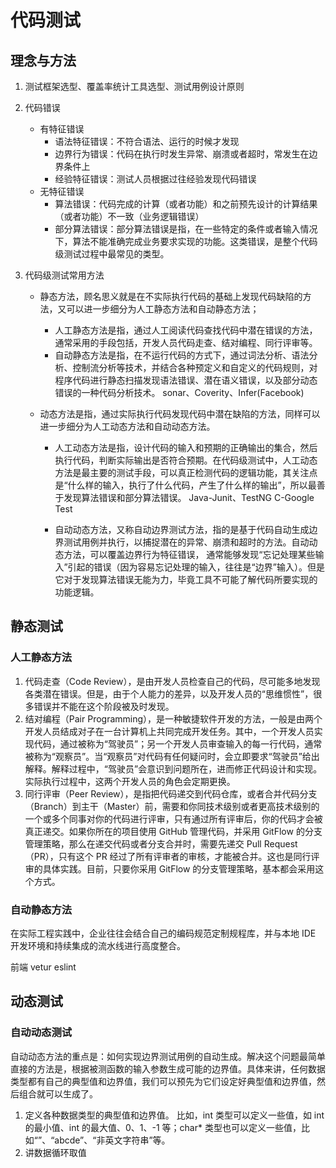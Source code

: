 # 代码测试

## 理念与方法

1. 测试框架选型、覆盖率统计工具选型、测试用例设计原则

2. 代码错误

   - 有特征错误
     - 语法特征错误：不符合语法、运行的时候才发现
     - 边界行为错误：代码在执行时发生异常、崩溃或者超时，常发生在边界条件上
     - 经验特征错误：测试人员根据过往经验发现代码错误
   - 无特征错误
     - 算法错误：代码完成的计算（或者功能）和之前预先设计的计算结果（或者功能）不一致（业务逻辑错误）
     - 部分算法错误：部分算法错误是指，在一些特定的条件或者输入情况下，算法不能准确完成业务要求实现的功能。这类错误，是整个代码级测试过程中最常见的类型。

3. 代码级测试常用方法

   - 静态方法，顾名思义就是在不实际执行代码的基础上发现代码缺陷的方法，又可以进一步细分为人工静态方法和自动静态方法；

     - 人工静态方法是指，通过人工阅读代码查找代码中潜在错误的方法，通常采用的手段包括，开发人员代码走查、结对编程、同行评审等。
     - 自动静态方法是指，在不运行代码的方式下，通过词法分析、语法分析、控制流分析等技术，并结合各种预定义和自定义的代码规则，对程序代码进行静态扫描发现语法错误、潜在语义错误，以及部分动态错误的一种代码分析技术。 sonar、Coverity、Infer(Facebook)

   - 动态方法是指，通过实际执行代码发现代码中潜在缺陷的方法，同样可以进一步细分为人工动态方法和自动动态方法。

     - 人工动态方法是指，设计代码的输入和预期的正确输出的集合，然后执行代码，判断实际输出是否符合预期。在代码级测试中，人工动态方法是最主要的测试手段，可以真正检测代码的逻辑功能，其关注点是“什么样的输入，执行了什么代码，产生了什么样的输出”，所以最善于发现算法错误和部分算法错误。 Java-Junit、TestNG C-Google Test

     - 自动动态方法，又称自动边界测试方法，指的是基于代码自动生成边界测试用例并执行，以捕捉潜在的异常、崩溃和超时的方法。自动动态方法，可以覆盖边界行为特征错误， 通常能够发现“忘记处理某些输入”引起的错误（因为容易忘记处理的输入，往往是“边界”输入）。但是它对于发现算法错误无能为力，毕竟工具不可能了解代码所要实现的功能逻辑。

## 静态测试

### 人工静态方法

1. 代码走查（Code Review），是由开发人员检查自己的代码，尽可能多地发现各类潜在错误。但是，由于个人能力的差异，以及开发人员的“思维惯性”，很多错误并不能在这个阶段被及时发现。
2. 结对编程（Pair Programming），是一种敏捷软件开发的方法，一般是由两个开发人员结成对子在一台计算机上共同完成开发任务。其中，一个开发人员实现代码，通过被称为“驾驶员”；另一个开发人员审查输入的每一行代码，通常被称为“观察员”。当“观察员”对代码有任何疑问时，会立即要求“驾驶员”给出解释。解释过程中，“驾驶员”会意识到问题所在，进而修正代码设计和实现。实际执行过程中，这两个开发人员的角色会定期更换。
3. 同行评审（Peer Review），是指把代码递交到代码仓库，或者合并代码分支（Branch）到主干（Master）前，需要和你同技术级别或者更高技术级别的一个或多个同事对你的代码进行评审，只有通过所有评审后，你的代码才会被真正递交。如果你所在的项目使用 GitHub 管理代码，并采用 GitFlow 的分支管理策略，那么在递交代码或者分支合并时，需要先递交 Pull Request（PR），只有这个 PR 经过了所有评审者的审核，才能被合并。这也是同行评审的具体实践。目前，只要你采用 GitFlow 的分支管理策略，基本都会采用这个方式。

### 自动静态方法

在实际工程实践中，企业往往会结合自己的编码规范定制规程库，并与本地 IDE 开发环境和持续集成的流水线进行高度整合。

前端 vetur eslint

## 动态测试

### 自动动态测试

自动动态方法的重点是：如何实现边界测试用例的自动生成。解决这个问题最简单直接的方法是，根据被测函数的输入参数生成可能的边界值。具体来讲，任何数据类型都有自己的典型值和边界值，我们可以预先为它们设定好典型值和边界值，然后组合就可以生成了。

1. 定义各种数据类型的典型值和边界值。 比如，int 类型可以定义一些值，如 int 的最小值、int 的最大值、0、1、-1 等；char* 类型也可以定义一些值，比如“”、“abcde”、“非英文字符串”等。
2. 讲数据循环取值